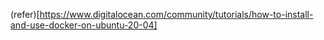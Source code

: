 (refer)[https://www.digitalocean.com/community/tutorials/how-to-install-and-use-docker-on-ubuntu-20-04]